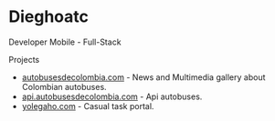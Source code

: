 # Dieghoatc

Developer Mobile - Full-Stack

Projects

-  [autobusesdecolombia.com](https://autobusesdecolombia.com) - News and Multimedia gallery about Colombian autobuses.
-  [api.autobusesdecolombia.com](https://api.autobusesdecolombia.com) - Api autobuses. 
-  [yolegaho.com](https://yolehagoweb.vercel.app) - Casual task portal. 
